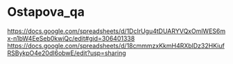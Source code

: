 # Ostapova_qa
https://docs.google.com/spreadsheets/d/1DcIrUgu4tDUARYVQxOmlWES6mx-n1bW4EeSeb0kwiQc/edit#gid=306401338
https://docs.google.com/spreadsheets/d/18cmmmzxKkmH4RXblDz32HKiufRSBykpO4e20dI6obwE/edit?usp=sharing 